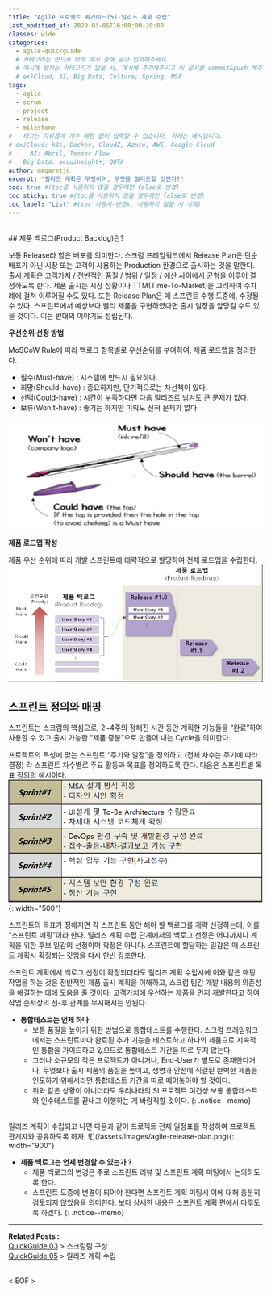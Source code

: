 ```yaml
---
title: "Agile 프로젝트 퀵가이드(5)-릴리즈 계획 수립"
last_modified_at: 2020-03-05T16:00:00-30:00
classes: wide
categories:
  - agile-quickguide
  # 카테고리는 반드시 아래 예시 중에 골라 입력해주세요.
  # 예시에 원하는 카테고리가 없을 시, 예시에 추가해주시고 이 문서를 commit&push 해주세요.
  # ex)Cloud, AI, Big Data, Culture, Spring, MSA
tags:
  - agile
  - scrum
  - project
  - release
  - milestone
#	태그는 자유롭게 개수 제한 없이 입력할 수 있습니다. 아래는 예시입니다.
# ex)Cloud: k8s, Docker, CloudZ, Azure, AWS, Google Cloud
#	  AI: Abril, Tensor Flow
#   Big Data: accuinsight+, QUTA
author: magaretjo
excerpt: "릴리즈 계획은 무엇이며, 무엇을 릴리즈할 것인가?"
toc: true #(toc를 사용하지 않을 경우에만 false로 변경)
toc_sticky: true #(toc를 사용하지 않을 경우에만 false로 변경)
toc_label: "List" #(toc 사용시-변경x, 사용하지 않을 시 삭제)
---
```

<br>
## <span class="mg_title_1">제품 백로그(Product Backlog)란?
  
보통 Release라 함은 배포를 의미한다. 스크럼 프레임워크에서 Release Plan은 단순 배포가 아닌 시장 또는 고객이 사용하는 Production 환경으로 출시하는 것을 말한다. 
출시 계획은 고객가치 / 전반적인 품질 / 범위 / 일정 / 에산 사이에서 균형을 이루어 결정하도록 한다. 제품 출시는 시장 상황이나 TTM(Time-To-Market)을 고려하여 수차례에 걸쳐 이루어질 수도 있다.
또한 Release Plan은 매 스프린트 수행 도중에, 수정될 수 있다. 스프린트에서 예상보다 빨리 제품을 구현하였다면 출시 일정을 앞당길 수도 있을 것이다. 이는 반대의 이야기도 성립된다.

**우선순위 선정 방법**

MoSCoW Rule에 따라 백로그 항목별로 우선순위를 부여하여, 제품 로드맵을 정의한다.
-	필수(Must-have) : 시스템에 반드시 필요하다.
-	희망(Should-have) : 중요하지만, 단기적으로는 차선책이 있다.
-	선택(Could-have) : 시간이 부족하다면 다음 릴리즈로 넘겨도 큰 문제가 없다.
-	보류(Won't-have) : 좋기는 하지만 미뤄도 전혀 문제가 없다.

![](/assets/images/agile-backlog-moscow.png)
<br> 

**제품 로드맵 작성** 

제품 우선 순위에 따라 개발 스프린트에 대략적으로 할당하여 전체 로드맵을 수립한다.
![](/assets/images/aigle-product-roadmap.png) 


##	<span style="mg_title_1">스프린트 정의와 매핑 
스프린트는 스크럼의 핵심으로, 2~4주의 정해진 시간 동안 계획한 기능들을 “완료”하여 사용할 수 있고 출시 가능한 “제품 증분”으로 만들어 내는 Cycle을 의미한다.

프로젝트의 특성에 맞는 스프린트 “주기와 일정”을 정의하고 (전체 차수는 주기에 따라 결정) 각 스프린트 차수별로 주요 활동과 목표를 정의하도록 한다. 
다음은 스프린트별 목표 정의의 예시이다.<br>
![](/assets/images/agile-sprint-goal.png){: width="500"} 
 <br>

스프린트의 목표가 정해지면 각 스프린트 동안 해야 할 백로그를 개략 선정하는데, 이를 “스프린트 매핑”이라 한다. 릴리즈 계획 수립 단계에서의 백로그 선정은 어디까지나 계획을 위한 후보 일감의 선정이며 확정은 아니다. 스프린트에 할당하는 일감은 매 스프린트 계획시 확정되는 것임을 다시 한번 강조한다. 

스프린트 계획에서 백로그 선정이 확정되더라도 릴리즈 계획 수립시에 이와 같은 매핑 작업을 하는 것은 전반적인 제품 출시 계획을 이해하고, 스크럼 팀간 개발 내용의 의존성을 해결하는 데에 도움을 줄 것이다. 고객가치에 우선하는 제품을 먼저 개발한다고 하여 작업 순서상의 선-후 관계를 무시해서는 안된다. 


- **통합테스트는 언제 하나**
  -	보통 품질을 높이기 위한 방법으로 통합테스트를 수행한다. 스크럼 프레임워크에서는 스프린트마다 완료된 추가 기능을 테스트하고 하나의 제품으로 지속적인 통합을 가이드하고 있으므로 통합테스트 기간을 따로 두지 않는다. 
  -	그러나 소규모의 작은 프로젝트가 아니거나, End-User가 별도로 존재한다거나, 무엇보다 출시 제품의 품질을 높이고, 생명과 안전에 직결된 완벽한 제품을 인도하기 위해서라면 통합테스트 기간을 따로 떼어놓아야 할 것이다. 
  -	위와 같은 상황이 아니더라도 우리나라의 SI 프로젝트 여건상 보통 통합테스트와 인수테스트를 끝내고 이행하는 게 바람직할 것이다.
{: .notice--memo}

<br>
릴리즈 계획이 수립되고 나면 다음과 같이 프로젝트 전체 일정표를 작성하여 프로젝트 관계자와 공유하도록 하자.
![](/assets/images/agile-release-plan.png){: width="900"}


- **제품 백로그는 언제 변경할 수 있는가 ?**
   - 제품 백로그의 변경은 주로 스프린트 리뷰 및 스프린트 계획 미팅에서 논의하도록 한다.
   - 스프린트 도중에 변경이 되어야 한다면 스프린트 계획 미팅시 이에 대해 충분히 검토되지 않았음을 의미한다. 보다 상세한 내용은 스프린트 계획 편에서 다루도록 하겠다. 
{: .notice--memo} 


***

<div class="mg_subject_1"><b>Related Posts : </b></div> 
<div class="mg_content_1">
<a href="/agile-quickguide/Agile-QuickGuide03-스크럼팀구성/">QuickGuide 03</a> > 스크럼팀 구성 <br>
<a href="/agile-quickguide/Agile-QuickGuide05-릴리즈계획/">QuickGuide 05</a> > 릴리즈 계획 수립 
</div>
<br>

< EOF >